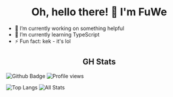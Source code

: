 <h1 align="center"> Oh, hello there! 👋 I'm FuWe </h1>

- 🔭 I’m currently working on something helpful
- 🌱 I’m currently learning TypeScript
- ⚡ Fun fact: kek - it's lol

<h2 align="center"> GH Stats </h1>

![Github Badge](https://img.shields.io/badge/-FunnyWelder-grey?style=flat&logo=github&logoColor=black&link=https://github.com/FunnyWelder/) ![Profile views](https://gpvc.arturio.dev/FunnyWelder)

![Top Langs](https://github-readme-stats-axpwmfcg3.vercel.app/api/top-langs/?username=FunnyWelder&theme=outrun&hide_border=true)
![All Stats](https://github-readme-stats-axpwmfcg3.vercel.app/api?username=FunnyWelder&show_icons=true&include_all_commits=true&count_private=true&hide=contribs&theme=dracula&hide_border=true)

<!--
**FunnyWelder/FunnyWelder** is a ✨ _special_ ✨ repository because its `README.md` (this file) appears on your GitHub profile.

Here are some ideas to get you started:

- 🔭 I’m currently working on ...
- 🌱 I’m currently learning ...
- 👯 I’m looking to collaborate on ...
- 🤔 I’m looking for help with ...
- 💬 Ask me about ...
- 📫 How to reach me: ...
- 😄 Pronouns: ...
- ⚡ Fun fact: ...
-->
